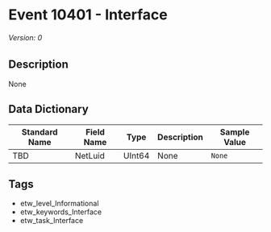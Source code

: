 # Event 10401 - Interface
###### Version: 0

## Description
None

## Data Dictionary
|Standard Name|Field Name|Type|Description|Sample Value|
|---|---|---|---|---|
|TBD|NetLuid|UInt64|None|`None`|

## Tags
* etw_level_Informational
* etw_keywords_Interface
* etw_task_Interface